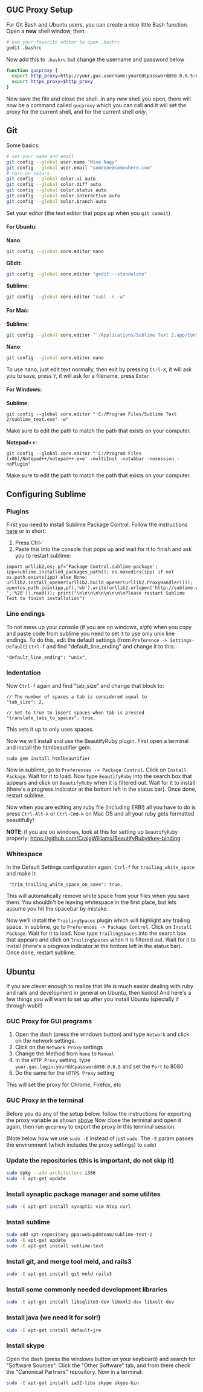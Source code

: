## GUC Proxy Setup
For Git Bash and Ubuntu users, you can create a nice little Bash function. Open a **new** shell window, then:
```sh
# use your favorite editor to open .bashrc
gedit .bashrc
```
Now add this to `.bashrc` but change the username and password below
```sh
function gucproxy {
  export http_proxy=http://your.guc.username:yourGUCpassword@50.0.0.5:8080
  export https_proxy=$http_proxy
}
```
Now save the file and close the shell. In any *new* shell you open, there will now be a command called `gucproxy` which you can call and it will set the proxy for the current shell, and for the current shell *only*.

## Git
Some basics:
```sh
# set your name and email
git config --global user.name "Mina Nagy"
git config --global user.email "someone@somewhere.com"
# turn on colors
git config --global color.ui auto
git config --global color.diff auto
git config --global color.status auto
git config --global color.interactive auto
git config --global color.branch auto
```
Set your editor (the text editor that pops up when you `git commit`)  
#### For Ubuntu:
**Nano**:  
```sh
git config --global core.editor nano
```
**GEdit**:  
```sh
git config --global core.editor "gedit --standalone"
```
**Sublime**:  
```sh
git config --global core.editor "subl -n -w"
```

#### For Mac:
**Sublime**:  
```sh
git config --global core.editor "'/Applications/Sublime Text 2.app/Contents/MacOS/Sublime Text 2' -w"
```
**Nano**:  
```sh
git config --global core.editor nano
```
To use nano, just edit text normally, then exit by pressing `Ctrl-X`, it will ask you to save, press `Y`, it will ask for a filename, press `Enter`

#### For Windows:
**Sublime**:  
```
git config --global core.editor "'C:/Program Files/Sublime Text 2/sublime_text.exe' -w"
```
Make sure to edit the path to match the path that exists on your computer.

**Notepad++**:  
```
git config --global core.editor "'C:/Program Files (x86)/Notepad++/notepad++.exe' -multiInst -notabbar -nosession -noPlugin"
```
Make sure to edit the path to match the path that exists on your computer.

## Configuring Sublime
### Plugins
First you need to install Sublime Package Control. Follow the instructions [here](http://wbond.net/sublime_packages/package_control/installation) or in short:  
1. Press Ctrl-`  
2. Paste this into the console that pops up and wait for it to finish and ask you to restart sublime:
```
import urllib2,os; pf='Package Control.sublime-package'; ipp=sublime.installed_packages_path(); os.makedirs(ipp) if not os.path.exists(ipp) else None; urllib2.install_opener(urllib2.build_opener(urllib2.ProxyHandler())); open(os.path.join(ipp,pf),'wb').write(urllib2.urlopen('http://sublime.wbond.net/'+pf.replace(' ','%20')).read()); print("\n\n\n\n\n\n\n\n\nPlease restart Sublime Text to finish installation")
```

### Line endings
To not mess up your console (if you are on windows, *sigh*) when you copy and paste code from sublime you need to set it to use only unix line endings. To do this, edit the default settings (from `Preference -> Settings-Default`)
`Ctrl-f` and find "default_line_ending" and change it to this:
```
"default_line_ending": "unix",
```

### Indentation
Now `Ctrl-f` again and find "tab_size" and change that block to:
```
// The number of spaces a tab is considered equal to
"tab_size": 2,

// Set to true to insert spaces when tab is pressed
"translate_tabs_to_spaces": true,
```
This sets it up to only uses spaces.

Now we will install and use the BeautifyRuby plugin. First open a terminal and install the htmlbeautifier gem:
```
sudo gem install htmlbeautifier
```

Now in sublime, go to `Preferences -> Package Control`. Click on `Install Package`. Wait for it to load. Now type `BeautifyRuby` into the search box that appears and click on `BeautifyRuby` when it is filtered out. Wait for it to install (there's a progress indicator at the bottom left in the status bar). Once done, restart sublime.

Now when you are editing any ruby file (including ERB!) all you have to do is press `Ctrl-Alt-k` or `Ctrl-Cmd-k` on Mac OS and all your ruby gets formatted beautifully!

**NOTE**: if you are on windows, look at this for setting up `BeautifyRuby` properly: https://github.com/CraigWilliams/BeautifyRuby#key-binding

### Whitespace
In the Default Settings configuration again, `Ctrl-f` for `trailing_white_space` and make it:
```
 "trim_trailing_white_space_on_save": true,
```
This will automatically remove white space from your files when you save them. You shouldn't be leaving whitespace in the first place, but lets assume you hit the spacebar by mistake.

Now we'll install the `TrailingSpaces` plugin which will highlight any trailing space. In sublime, go to `Preferences -> Package Control`. Click on `Install Package`. Wait for it to load. Now type `TrailingSpaces` into the search box that appears and click on `TrailingSpaces` when it is filtered out. Wait for it to install (there's a progress indicator at the bottom left in the status bar). Once done, restart sublime.

## Ubuntu
If you are clever enough to realize that life is much easier dealing with ruby and rails and development in general on Ubuntu, then kudos! And here's a few things you will want to set up after you install Ubuntu (specially if through wubi!)

### GUC Proxy for GUI programs
1. Open the dash (press the windows button) and type `Network` and click on the network settings.  
2. Click on the `Network Proxy` settings
3. Change the Method from `None` to `Manual`
4. In the `HTTP Proxy` setting, type `your.guc.login:yourGUCpassword@50.0.0.5` and set the `Port` to 8080
5. Do the same for the `HTTPS Proxy` setting

This will set the proxy for Chrome, Firefox, etc

### GUC Proxy in the terminal
Before you do any of the setup below, follow the instructions for exporting the proxy variable as shown [above](configuring-your-environment#guc-proxy-setup)
Now close the terminal and open it again, then run `gucproxy` to export the proxy in this terminal session.

(Note below how we use `sudo -E` instead of just `sudo`. The `-E` param passes the environment (which includes the proxy settings) to `sudo`)

### Update the repositories (this is **important**, do not skip it)
```sh
sudo dpkg --add-architecture i386
sudo -E apt-get update
```

### Install synaptic package manager and some utilites
```sh
sudo -E apt-get install synaptic vim htop curl
```

### Install sublime
```sh
sudo add-apt-repository ppa:webupd8team/sublime-text-2
sudo -E apt-get update
sudo -E apt-get install sublime-text
```

### Install git, and merge tool meld, and rails3
```sh
sudo -E apt-get install git meld rails3
```

### Install some commonly needed development libraries
```sh
sudo -E apt-get install libsqlite3-dev libxml2-dev libxslt-dev
```

### Install java (we need it for solr!)
```sh
sudo -E apt-get install default-jre
```

### Install skype
Open the dash (press the windows button on your keyboard) and search for "Software Sources". Click the "Other Software" tab, and from there check the "Canonical Partners" repository. Now in a terminal:
```sh
sudo -E apt-get install ia32-libs skype skype-bin
```